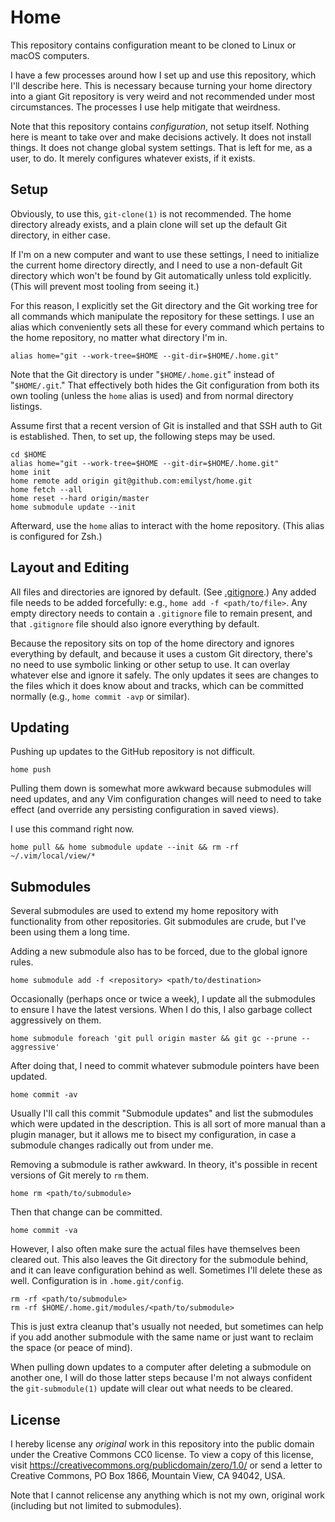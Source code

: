 Home
====

This repository contains configuration meant to be cloned to Linux or
macOS computers.

I have a few processes around how I set up and use this repository,
which I'll describe here. This is necessary because turning your home
directory into a giant Git repository is very weird and not recommended
under most circumstances. The processes I use help mitigate that
weirdness.

Note that this repository contains _configuration_, not setup itself.
Nothing here is meant to take over and make decisions actively. It does
not install things. It does not change global system settings. That is
left for me, as a user, to do. It merely configures whatever exists, if
it exists.


Setup
-----

Obviously, to use this, `git-clone(1)` is not recommended. The home
directory already exists, and a plain clone will set up the default Git
directory, in either case.

If I'm on a new computer and want to use these settings, I need to
initialize the current home directory directly, and I need to use
a non-default Git directory which won't be found by Git automatically
unless told explicitly. (This will prevent most tooling from seeing it.)

For this reason, I explicitly set the Git directory and the Git working
tree for all commands which manipulate the repository for these
settings. I use an alias which conveniently sets all these for every
command which pertains to the home repository, no matter what directory
I'm in.

    alias home="git --work-tree=$HOME --git-dir=$HOME/.home.git"

Note that the Git directory is under "`$HOME/.home.git`" instead of
"`$HOME/.git`." That effectively both hides the Git configuration from
both its own tooling (unless the `home` alias is used) and from normal
directory listings.

Assume first that a recent version of Git is installed and that SSH auth
to Git is established. Then, to set up, the following steps may be used.

    cd $HOME
    alias home="git --work-tree=$HOME --git-dir=$HOME/.home.git"
    home init
    home remote add origin git@github.com:emilyst/home.git
    home fetch --all
    home reset --hard origin/master
    home submodule update --init

Afterward, use the `home` alias to interact with the home repository.
(This alias is configured for Zsh.)


Layout and Editing
------------------

All files and directories are ignored by default. (See
[.gitignore](.gitignore).) Any added file needs to be added forcefully:
e.g., `home add -f <path/to/file>`. Any empty directory needs to contain
a `.gitignore` file to remain present, and that `.gitignore` file should
also ignore everything by default.

Because the repository sits on top of the home directory and ignores
everything by default, and because it uses a custom Git directory,
there's no need to use symbolic linking or other setup to use. It can
overlay whatever else and ignore it safely. The only updates it sees are
changes to the files which it does know about and tracks, which can be
committed normally (e.g., `home commit -avp` or similar).


Updating
--------

Pushing up updates to the GitHub repository is not difficult.

    home push

Pulling them down is somewhat more awkward because submodules will need
updates, and any Vim configuration changes will need to need to take
effect (and override any persisting configuration in saved views).

I use this command right now.

    home pull && home submodule update --init && rm -rf ~/.vim/local/view/*


Submodules
----------

Several submodules are used to extend my home repository with
functionality from other repositories. Git submodules are crude, but
I've been using them a long time.

Adding a new submodule also has to be forced, due to the global ignore
rules.

    home submodule add -f <repository> <path/to/destination>

Occasionally (perhaps once or twice a week), I update all the submodules
to ensure I have the latest versions. When I do this, I also garbage
collect aggressively on them.

    home submodule foreach 'git pull origin master && git gc --prune --aggressive'

After doing that, I need to commit whatever submodule pointers have been
updated.

    home commit -av

Usually I'll call this commit "Submodule updates" and list the
submodules which were updated in the description. This is all sort of
more manual than a plugin manager, but it allows me to bisect my
configuration, in case a submodule changes radically out from under me.

Removing a submodule is rather awkward. In theory, it's possible in
recent versions of Git merely to `rm` them.

    home rm <path/to/submodule>

Then that change can be committed.

    home commit -va

However, I also often make sure the actual files have themselves been
cleared out. This also leaves the Git directory for the submodule
behind, and it can leave configuration behind as well. Sometimes I'll
delete these as well. Configuration is in `.home.git/config`.

    rm -rf <path/to/submodule>
    rm -rf $HOME/.home.git/modules/<path/to/submodule>

This is just extra cleanup that's usually not needed, but sometimes can
help if you add another submodule with the same name or just want to
reclaim the space (or peace of mind).

When pulling down updates to a computer after deleting a submodule on
another one, I will do those latter steps because I'm not always
confident the `git-submodule(1)` update will clear out what needs to be
cleared.


License
-------

I hereby license any _original_ work in this repository into the public
domain under the Creative Commons CC0 license. To view a copy of this
license, visit https://creativecommons.org/publicdomain/zero/1.0/ or
send a letter to Creative Commons, PO Box 1866, Mountain View, CA 94042,
USA.

Note that I cannot relicense any anything which is not my own, original
work (including but not limited to submodules).
